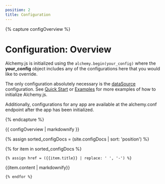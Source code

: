 ```yaml
---
position: 2
title: Configuration
---
```


{% capture configOverview %}

# Configuration: Overview

Alchemy.js is initialized using the `alchemy.begin(your_config)` where the **your_config** object includes any of the configurations here that you would like to override.

The only configuration absolutely necessary is the [dataSource](#datasource) configuration.  See [Quick Start](#quick-start) or [Examples](#examples) for more examples of how to initialize Alchemy.js.

Additionally, configurations for any app are available at the alchemy.conf endpoint after the app has been initialized.   



{% endcapture %}

{{ configOverview | markdownify }}


{% assign sorted_configDocs = (site.configDocs | sort: 'position') %}

{% for item in sorted_configDocs %}

    {% assign href = ({{item.title}} | replace: ' ', '-') %}

<section class="config-doc" id="{{href}}">

{{item.content | markdownify}}

</section>

    {% endfor %}

